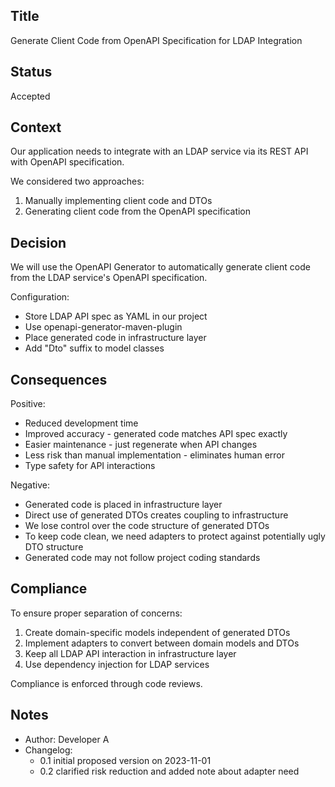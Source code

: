 ## Title

Generate Client Code from OpenAPI Specification for LDAP Integration

## Status

Accepted

## Context

Our application needs to integrate with an LDAP service via its REST API with OpenAPI specification.

We considered two approaches:

1. Manually implementing client code and DTOs
2. Generating client code from the OpenAPI specification

## Decision

We will use the OpenAPI Generator to automatically generate client code from the LDAP service's OpenAPI specification.

Configuration:

- Store LDAP API spec as YAML in our project
- Use openapi-generator-maven-plugin
- Place generated code in infrastructure layer
- Add "Dto" suffix to model classes

## Consequences

Positive:

- Reduced development time
- Improved accuracy - generated code matches API spec exactly
- Easier maintenance - just regenerate when API changes
- Less risk than manual implementation - eliminates human error
- Type safety for API interactions

Negative:

- Generated code is placed in infrastructure layer
- Direct use of generated DTOs creates coupling to infrastructure
- We lose control over the code structure of generated DTOs
- To keep code clean, we need adapters to protect against potentially ugly DTO structure
- Generated code may not follow project coding standards

## Compliance

To ensure proper separation of concerns:

1. Create domain-specific models independent of generated DTOs
2. Implement adapters to convert between domain models and DTOs
3. Keep all LDAP API interaction in infrastructure layer
4. Use dependency injection for LDAP services

Compliance is enforced through code reviews.

## Notes

- Author: Developer A
- Changelog:
  - 0.1 initial proposed version on 2023-11-01
  - 0.2 clarified risk reduction and added note about adapter need
